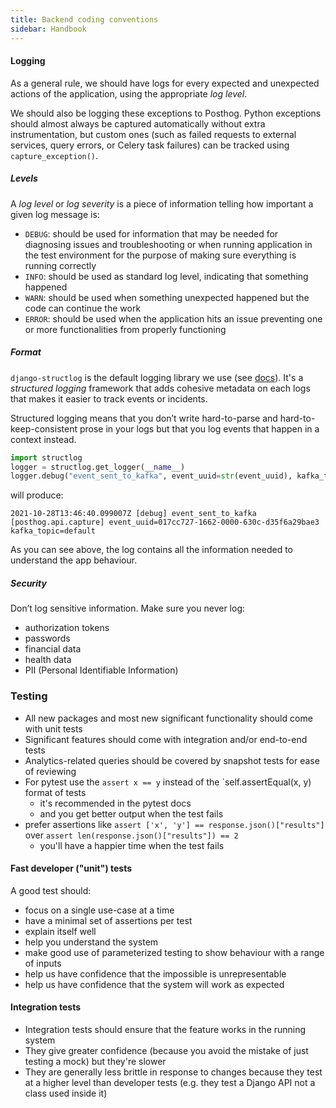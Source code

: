```yaml
---
title: Backend coding conventions
sidebar: Handbook
---
```


#### Logging
As a general rule, we should have logs for every expected and unexpected actions of the application, using the appropriate _log level_.

We should also be logging these exceptions to Posthog. Python exceptions should almost always be captured automatically without extra instrumentation, but custom ones (such as failed requests to external services, query errors, or Celery task failures) can be tracked using `capture_exception()`.

##### Levels
A _log level_ or _log severity_ is a piece of information telling how important a given log message is:

* `DEBUG`: should be used for information that may be needed for diagnosing issues and troubleshooting or when running application
in the test environment for the purpose of making sure everything is running correctly
* `INFO`: should be used as standard log level, indicating that something happened
* `WARN`: should be used when something unexpected happened but the code can continue the work
* `ERROR`: should be used when the application hits an issue preventing one or more functionalities from properly functioning

##### Format
`django-structlog` is the default logging library we use (see [docs](https://django-structlog.readthedocs.io/en/latest/)).
It's a _structured logging_ framework that adds cohesive metadata on each logs that makes it easier to track events or incidents.

Structured logging means that you don’t write hard-to-parse and hard-to-keep-consistent prose in your logs
but that you log events that happen in a context instead.

```python
import structlog
logger = structlog.get_logger(__name__)
logger.debug("event_sent_to_kafka", event_uuid=str(event_uuid), kafka_topic=topic)
```
will produce:
```console
2021-10-28T13:46:40.099007Z [debug] event_sent_to_kafka [posthog.api.capture] event_uuid=017cc727-1662-0000-630c-d35f6a29bae3 kafka_topic=default
```
As you can see above, the log contains all the information needed to understand the app behaviour.

##### Security
Don’t log sensitive information. Make sure you never log:

* authorization tokens
* passwords
* financial data
* health data
* PII (Personal Identifiable Information)

### Testing

* All new packages and most new significant functionality should come with unit tests
* Significant features should come with integration and/or end-to-end tests
* Analytics-related queries should be covered by snapshot tests for ease of reviewing
* For pytest use the `assert x == y` instead of the `self.assertEqual(x, y) format of tests
    * it's recommended in the pytest docs
    * and you get better output when the test fails
* prefer assertions like `assert ['x', 'y'] == response.json()["results"]` over `assert len(response.json()["results"]) == 2`
    * you'll have a happier time when the test fails 

#### Fast developer ("unit") tests

A good test should:

* focus on a single use-case at a time
* have a minimal set of assertions per test
* explain itself well
* help you understand the system
* make good use of parameterized testing to show behaviour with a range of inputs
* help us have confidence that the impossible is unrepresentable
* help us have confidence that the system will work as expected

#### Integration tests

* Integration tests should ensure that the feature works in the running system
* They give greater confidence (because you avoid the mistake of just testing a mock) but they're slower
* They are generally less brittle in response to changes because they test at a higher level than developer tests (e.g. they test a Django API not a class used inside it)
